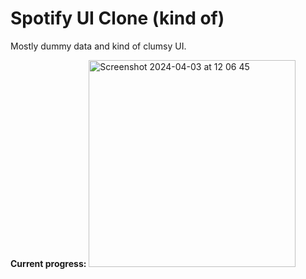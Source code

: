 # Spotify UI Clone (kind of)

Mostly dummy data and kind of clumsy UI. 

**Current progress:**
<img width="331" alt="Screenshot 2024-04-03 at 12 06 45" src="https://github.com/b1t-ninja/spotifyClone/assets/69219273/decaddd6-deb7-4b6a-975b-2f3e683ca599">
